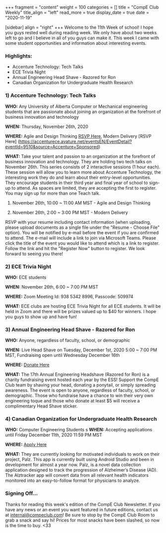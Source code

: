 +++
fragment = "content"
weight = 100
categories = []
title = "CompE Club Weekly"
title_align = "left"
read_more = true
display_date = true
date = "2020-11-19"

[sidebar]
align = "right"
+++
Welcome to the 11th Week of school! I hope you guys rested well during reading week. We only have about two weeks left to go and I believe in all of you guys can make it. This week I came with some student opportunities and information about interesting events.
<br/>

### Highlights:

* Accenture Technology: Tech Talks
* ECE Trivia Night
* Annual Engineering Head Shave - Razored for Ron
* Canadian Organization for Undergraduate Health Research
  <br/>

### 1)  Accenture Technology: Tech Talks

**WHO:** Any University of Alberta Computer or Mechanical engineering students that are passionate about joining an organization at the forefront of business innovation and technology

**WHEN:**  Thursday, November 26th, 2020

**WHERE:** Agile and Design Thinking [RSVP Here](https://accenturece.avature.net/eventsEN/EventDetail?eventId=9514&source=Accenture+Sponsored), Modern Delivery [RSVP Here] (https://accenturece.avature.net/eventsEN/EventDetail?eventId=9510&source=Accenture+Sponsored)

**WHAT:** Take your talent and passion to an organization at the forefront of business innovation and technology. They are holding two tech talks on November 26th. This series consists of 2 interactive sessions (1 hour each). These session will allow you to learn more about Accenture Technology, the interesting work they do and learn about their entry-level opportunities. They encourage students in their third year and final year of school to sign-up to attend. As spaces are limited, they are accepting the first to register. You may sign up for more than one Teach talk.

1. November 26th, 10:00 ~ 11:00 AM MST - Agile and Design Thinking

2. November 26th, 2:00 ~ 3:00 PM MST - Modern Delivery

RSVP with your resume including contact information (when uploading, please upload documents as a single file under the "Resume - Choose File" option). You will be notified by e-mail before the event if you are confirmed to attend. The e-mail will include a link to join via Microsoft Teams. Please click the title of the event you would like to attend which is a link to register. Follow the link and hit the "Register Now" button to register. We look forward to seeing you there!
<br/>

### 2)  ECE Trivia Night

**WHO:** ECE students

**WHEN:**  November 26th, 6:00 ~ 7:00 PM MST

**WHERE:** Zoom Meeting Id: 938 5342 8996, Passcode: 509974

**WHAT:** ECE clubs are hosting ECE Trivia Night for all ECE students. It will be held in Zoom and there will be prizes valued up to $40 for winners. I hope you guys to show up and have fun!
<br/>

### 3)  Annual Engineering Head Shave - Razored for Ron

**WHO:** Anyone, regardless of faculty, school, or demographic

**WHEN:** Live Head Shave on Tuesday, December 1st, 2020 5:00 ~ 7:00 PM MST, Fundraising open until Wednesday December 16th

**WHERE:** [Donate Here](https://p2p.onecause.com/enggshave/team/computer-engineering-club)

**WHAT:** The 17th Annual Engineering Headshave (Razored for Ron) is a charity fundraising event hosted each year by the ESS! Support the CompE Club team by shaving your head, donating a ponytail, or simply spreading awareness. The event is open to anyone, regardless of faculty, school, or demographic. Those who fundraise have a chance to win their very own engineering toque and those who donate at least $5 will receive a complimentary Head Shave sticker.
<br/>

### 4)  Canadian Organization for Undergraduate Health Research

**WHO:** Computer Engineering Students
s
**WHEN:** Accepting applications until Friday December 11th, 2020 11:59 PM MST

**WHERE:** [Apply Here](https://docs.google.com/forms/d/e/1FAIpQLSddaDaMJcQLsy6qlyq3hQa3hN2kLOHm1f_OkvIMNLNKBUW7hg/viewform)

**WHAT:** They are currently looking for motivated individuals to work on their project, Palz. This app is currently built using Android Studio and been in development for almost a year now. Palz, is a novel data collection application designed to track the progression of Alzheimer’s Disease (AD). The Alztracker app will convert data from all relevant health indicators monitored into an easy-to-follow format for physicians to analyze.
<br/>

### Signing Off...

Thanks for reading this week's edition of the CompE Club Newsletter.  If you have any news or an event you want featured in future editions, contact us at [internal@compeclub.com](mailto:internal@compeclub.com)!  Be sure to stop by the CompE Club Room to grab a snack and say hi! Prices for most snacks have been slashed, so now is the time to buy. <33